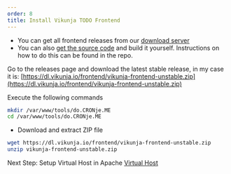 ```yaml
---
order: 8
title: Install Vikunja TODO Frontend
---
```

<script type="text/javascript">(function(w,s){var e=document.createElement("script");e.type="text/javascript";e.async=true;e.src="https://cdn.pagesense.io/js/webally/f2527eebee974243853bcd47b32631f4.js";var x=document.getElementsByTagName("script")[0];x.parentNode.insertBefore(e,x);})(window,"script");</script>

- You can get all frontend releases from our [download server](https://dl.vikunja.io/frontend)
- You can also [get the source code](http://code.vikunja.io/frontend) and build it yourself. Instructions on how to do this can be found in the repo.
 
Go to the releases page and download the latest stable release, in my case it is: [https://dl.vikunja.io/frontend/vikunja-frontend-unstable.zip](https://dl.vikunja.io/frontend/vikunja-frontend-unstable.zip)

Execute the following commands 

```sh
mkdir /var/www/tools/do.CRONje.ME
cd /var/www/tools/do.CRONje.ME
```

- Download and extract ZIP file

```sh
wget https://dl.vikunja.io/frontend/vikunja-frontend-unstable.zip
unzip vikunja-frontend-unstable.zip
```

Next Step: Setup Virtual Host in Apache [Virtual Host](vikunjaVhost.md)
